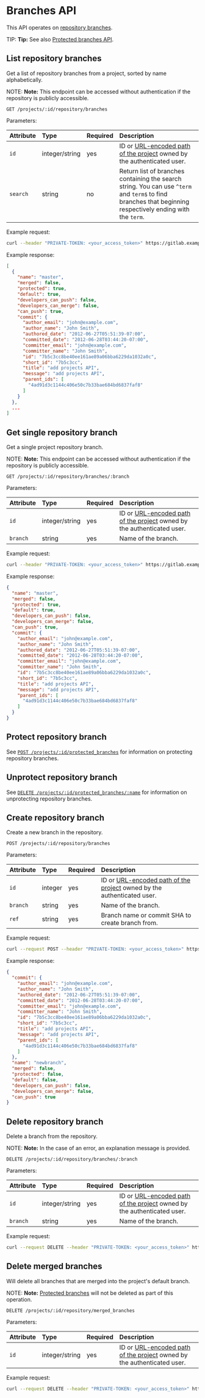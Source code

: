 # Branches API

This API operates on [repository branches](../user/project/repository/branches/index.md).

TIP: **Tip:**
See also [Protected branches API](protected_branches.md).

## List repository branches

Get a list of repository branches from a project, sorted by name alphabetically.

NOTE: **Note:**
This endpoint can be accessed without authentication if the repository is publicly accessible.

```text
GET /projects/:id/repository/branches
```

Parameters:

| Attribute | Type           | Required | Description |
|:----------|:---------------|:---------|:------------|
| `id`      | integer/string | yes      | ID or [URL-encoded path of the project](README.md#namespaced-path-encoding) owned by the authenticated user. |
| `search`  | string         | no       | Return list of branches containing the search string. You can use `^term` and `term$` to find branches that beginning respectively ending with the `term`.|

Example request:

```sh
curl --header "PRIVATE-TOKEN: <your_access_token>" https://gitlab.example.com/api/v4/projects/5/repository/branches
```

Example response:

```json
[
  {
    "name": "master",
    "merged": false,
    "protected": true,
    "default": true,
    "developers_can_push": false,
    "developers_can_merge": false,
    "can_push": true,
    "commit": {
      "author_email": "john@example.com",
      "author_name": "John Smith",
      "authored_date": "2012-06-27T05:51:39-07:00",
      "committed_date": "2012-06-28T03:44:20-07:00",
      "committer_email": "john@example.com",
      "committer_name": "John Smith",
      "id": "7b5c3cc8be40ee161ae89a06bba6229da1032a0c",
      "short_id": "7b5c3cc",
      "title": "add projects API",
      "message": "add projects API",
      "parent_ids": [
        "4ad91d3c1144c406e50c7b33bae684bd6837faf8"
      ]
    }
  },
  ...
]
```

## Get single repository branch

Get a single project repository branch.

NOTE: **Note:**
This endpoint can be accessed without authentication if the repository is publicly accessible.

```text
GET /projects/:id/repository/branches/:branch
```

Parameters:

| Attribute | Type           | Required | Description                                                                                                  |
|:----------|:---------------|:---------|:-------------------------------------------------------------------------------------------------------------|
| `id`      | integer/string | yes      | ID or [URL-encoded path of the project](README.md#namespaced-path-encoding) owned by the authenticated user. |
| `branch`  | string         | yes      | Name of the branch.                                                                                          |

Example request:

```sh
curl --header "PRIVATE-TOKEN: <your_access_token>" https://gitlab.example.com/api/v4/projects/5/repository/branches/master
```

Example response:

```json
{
  "name": "master",
  "merged": false,
  "protected": true,
  "default": true,
  "developers_can_push": false,
  "developers_can_merge": false,
  "can_push": true,
  "commit": {
    "author_email": "john@example.com",
    "author_name": "John Smith",
    "authored_date": "2012-06-27T05:51:39-07:00",
    "committed_date": "2012-06-28T03:44:20-07:00",
    "committer_email": "john@example.com",
    "committer_name": "John Smith",
    "id": "7b5c3cc8be40ee161ae89a06bba6229da1032a0c",
    "short_id": "7b5c3cc",
    "title": "add projects API",
    "message": "add projects API",
    "parent_ids": [
      "4ad91d3c1144c406e50c7b33bae684bd6837faf8"
    ]
  }
}
```

## Protect repository branch

See [`POST /projects/:id/protected_branches`](protected_branches.md#protect-repository-branches) for
information on protecting repository branches.

## Unprotect repository branch

See [`DELETE /projects/:id/protected_branches/:name`](protected_branches.md#unprotect-repository-branches)
for information on unprotecting repository branches.

## Create repository branch

Create a new branch in the repository.

```text
POST /projects/:id/repository/branches
```

Parameters:

| Attribute | Type    | Required | Description                                                                                                  |
|:----------|:--------|:---------|:-------------------------------------------------------------------------------------------------------------|
| `id`      | integer | yes      | ID or [URL-encoded path of the project](README.md#namespaced-path-encoding) owned by the authenticated user. |
| `branch`  | string  | yes      | Name of the branch.                                                                                          |
| `ref`     | string  | yes      | Branch name or commit SHA to create branch from.                                                             |

Example request:

```sh
curl --request POST --header "PRIVATE-TOKEN: <your_access_token>" https://gitlab.example.com/api/v4/projects/5/repository/branches?branch=newbranch&ref=master
```

Example response:

```json
{
  "commit": {
    "author_email": "john@example.com",
    "author_name": "John Smith",
    "authored_date": "2012-06-27T05:51:39-07:00",
    "committed_date": "2012-06-28T03:44:20-07:00",
    "committer_email": "john@example.com",
    "committer_name": "John Smith",
    "id": "7b5c3cc8be40ee161ae89a06bba6229da1032a0c",
    "short_id": "7b5c3cc",
    "title": "add projects API",
    "message": "add projects API",
    "parent_ids": [
      "4ad91d3c1144c406e50c7b33bae684bd6837faf8"
    ]
  },
  "name": "newbranch",
  "merged": false,
  "protected": false,
  "default": false,
  "developers_can_push": false,
  "developers_can_merge": false,
  "can_push": true
}
```

## Delete repository branch

Delete a branch from the repository.

NOTE: **Note:**
In the case of an error, an explanation message is provided.

```text
DELETE /projects/:id/repository/branches/:branch
```

Parameters:

| Attribute | Type           | Required | Description                                                                                                  |
|:----------|:---------------|:---------|:-------------------------------------------------------------------------------------------------------------|
| `id`      | integer/string | yes      | ID or [URL-encoded path of the project](README.md#namespaced-path-encoding) owned by the authenticated user. |
| `branch`  | string         | yes      | Name of the branch.                                                                                          |

Example request:

```sh
curl --request DELETE --header "PRIVATE-TOKEN: <your_access_token>" https://gitlab.example.com/api/v4/projects/5/repository/branches/newbranch
```

## Delete merged branches

Will delete all branches that are merged into the project's default branch.

NOTE: **Note:**
[Protected branches](../user/project/protected_branches.md) will not be deleted as part of this operation.

```text
DELETE /projects/:id/repository/merged_branches
```

Parameters:

| Attribute | Type           | Required | Description                                                                                                  |
|:----------|:---------------|:---------|:-------------------------------------------------------------------------------------------------------------|
| `id`      | integer/string | yes      | ID or [URL-encoded path of the project](README.md#namespaced-path-encoding) owned by the authenticated user. |

Example request:

```sh
curl --request DELETE --header "PRIVATE-TOKEN: <your_access_token>" https://gitlab.example.com/api/v4/projects/5/repository/merged_branches
```
